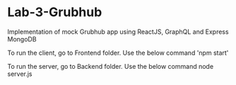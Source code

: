 # Lab-3-Grubhub
Implementation of mock Grubhub app using ReactJS, GraphQL and Express
MongoDB


To run the client, go to Frontend folder.
Use the below command
'npm start'

To run the server, go to Backend folder.
Use the below command
node server.js